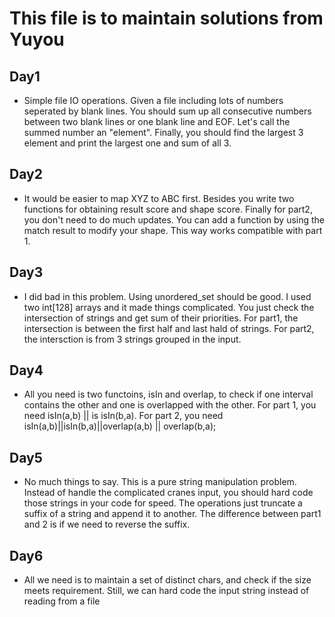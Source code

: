 # This file is to maintain solutions from Yuyou
## Day1
  + Simple file IO operations. Given a file including lots of numbers seperated by blank lines. You should sum up all consecutive numbers between two blank lines or one blank line and EOF. Let's call the summed number an "element". 
  Finally, you should find the largest 3 element and print the largest one and sum of all 3. 
## Day2 
  + It would be easier to map XYZ to ABC first. Besides you write two functions for obtaining result score and shape score. Finally for part2, you don't need to do much updates. You can add a function by using the match result to modify your shape. This way works compatible with part 1.
## Day3
  + I did bad in this problem. Using unordered_set should be good. I used two int[128] arrays and it made things complicated. You just check the intersection of strings and get sum of their priorities. For part1, the intersection is between the first half and last hald of strings. For part2, the intersction is from 3 strings grouped in the input.
## Day4
  + All you need is two functoins, isIn and overlap, to check if one interval contains the other and one is overlapped with the other. For part 1, you need isIn(a,b) || is isIn(b,a). For part 2, you need isIn(a,b)||isIn(b,a)||overlap(a,b) || overlap(b,a); 
## Day5
  + No much things to say. This is a pure string manipulation problem. Instead of handle the complicated cranes input, you should hard code those strings in your code for speed. The operations just truncate a suffix of a string and append it to another. The difference between part1 and 2 is if we need to reverse the suffix.
## Day6
  + All we need is to maintain a set of distinct chars, and check if the size meets requirement. Still, we can hard code the input string instead of reading from a file

